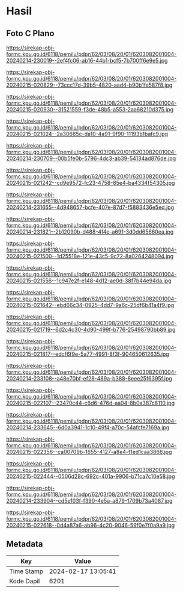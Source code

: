 # Hasil

## Foto C Plano

https://sirekap-obj-formc.kpu.go.id/6118/pemilu/pdpr/62/03/08/20/01/6203082001004-20240214-230019--2ef4fc06-ab16-44b1-bcf5-7b700ff6e9e5.jpg

https://sirekap-obj-formc.kpu.go.id/6118/pemilu/pdpr/62/03/08/20/01/6203082001004-20240215-020829--73ccc17d-39b5-4820-aad4-b90b1fe587f8.jpg

https://sirekap-obj-formc.kpu.go.id/6118/pemilu/pdpr/62/03/08/20/01/6203082001004-20240215-020930--31521559-f3de-48b5-a553-2aa68210d375.jpg

https://sirekap-obj-formc.kpu.go.id/6118/pemilu/pdpr/62/03/08/20/01/6203082001004-20240215-021024--2a30665c-da10-4a91-9f90-11193b1bafc9.jpg

https://sirekap-obj-formc.kpu.go.id/6118/pemilu/pdpr/62/03/08/20/01/6203082001004-20240214-230709--00b5fe0b-5796-4dc3-ab39-54134ad876de.jpg

https://sirekap-obj-formc.kpu.go.id/6118/pemilu/pdpr/62/03/08/20/01/6203082001004-20240215-021242--cd9e9572-fc23-4758-85e4-ba4334f54305.jpg

https://sirekap-obj-formc.kpu.go.id/6118/pemilu/pdpr/62/03/08/20/01/6203082001004-20240214-231655--4d948657-bcfe-407e-87d7-f5883436e5ed.jpg

https://sirekap-obj-formc.kpu.go.id/6118/pemilu/pdpr/62/03/08/20/01/6203082001004-20240214-231821--2b12090b-d488-4f4e-a691-3d0dd65660ea.jpg

https://sirekap-obj-formc.kpu.go.id/6118/pemilu/pdpr/62/03/08/20/01/6203082001004-20240215-021500--1d25518e-121e-43c5-9c72-8a0264248094.jpg

https://sirekap-obj-formc.kpu.go.id/6118/pemilu/pdpr/62/03/08/20/01/6203082001004-20240215-021556--1c947e2f-e148-4d12-ae0d-38f7b44e94da.jpg

https://sirekap-obj-formc.kpu.go.id/6118/pemilu/pdpr/62/03/08/20/01/6203082001004-20240215-021642--ebd66c34-0925-4dd7-9a6c-25df6b41a4f9.jpg

https://sirekap-obj-formc.kpu.go.id/6118/pemilu/pdpr/62/03/08/20/01/6203082001004-20240215-021719--6d2c4c30-4d90-499f-b776-25498790bb89.jpg

https://sirekap-obj-formc.kpu.go.id/6118/pemilu/pdpr/62/03/08/20/01/6203082001004-20240215-021817--edcf6f9e-5a77-4991-8f3f-904650612635.jpg

https://sirekap-obj-formc.kpu.go.id/6118/pemilu/pdpr/62/03/08/20/01/6203082001004-20240214-233108--a48e70bf-ef28-489a-b388-8eee25f6395f.jpg

https://sirekap-obj-formc.kpu.go.id/6118/pemilu/pdpr/62/03/08/20/01/6203082001004-20240215-022107--23470c44-c6d6-476d-aa04-8b0a387c8110.jpg

https://sirekap-obj-formc.kpu.go.id/6118/pemilu/pdpr/62/03/08/20/01/6203082001004-20240214-233645--6d0a3941-1c10-49f4-a70c-54afcfe7169a.jpg

https://sirekap-obj-formc.kpu.go.id/6118/pemilu/pdpr/62/03/08/20/01/6203082001004-20240215-022356--ca00709b-1655-4127-a8e4-f1ed1caa3866.jpg

https://sirekap-obj-formc.kpu.go.id/6118/pemilu/pdpr/62/03/08/20/01/6203082001004-20240215-022444--0506d28c-692c-401a-9906-b71ca7c10e58.jpg

https://sirekap-obj-formc.kpu.go.id/6118/pemilu/pdpr/62/03/08/20/01/6203082001004-20240214-233904--cd5e103f-f390-4e5a-a879-1709b73a4087.jpg

https://sirekap-obj-formc.kpu.go.id/6118/pemilu/pdpr/62/03/08/20/01/6203082001004-20240215-022618--0d4a87a6-ab96-4c20-9046-59f0e7f0a9a9.jpg


## Metadata

| Key        | Value               |
| ---------- | ------------------- |
| Time Stamp | 2024-02-17 13:05:41 |
| Kode Dapil | 6201                |



